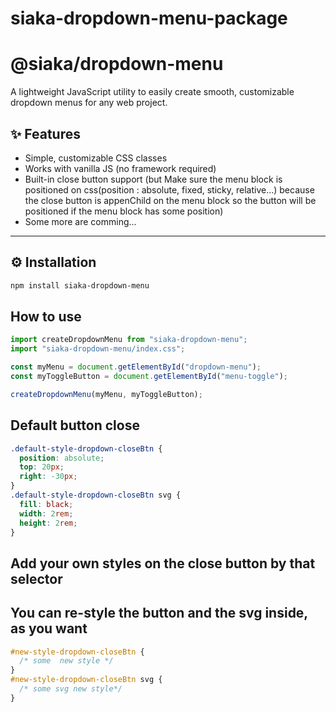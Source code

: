 # siaka-dropdown-menu-package

# @siaka/dropdown-menu

A lightweight JavaScript utility to easily create smooth, customizable dropdown menus for any web project.

## ✨ Features

- Simple, customizable CSS classes
- Works with vanilla JS (no framework required)
- Built-in close button support (but Make sure the menu block is
  positioned on css(position : absolute, fixed, sticky, relative...)
  because the close button is appenChild on the menu block so the
  button will be positioned if the menu block has some position)
- Some more are comming...

---

## ⚙️ Installation

```bash
npm install siaka-dropdown-menu

```

## How to use

```javascript
import createDropdownMenu from "siaka-dropdown-menu";
import "siaka-dropdown-menu/index.css";

const myMenu = document.getElementById("dropdown-menu");
const myToggleButton = document.getElementById("menu-toggle");

createDropdownMenu(myMenu, myToggleButton);
```

## Default button close

```css
.default-style-dropdown-closeBtn {
  position: absolute;
  top: 20px;
  right: -30px;
}
.default-style-dropdown-closeBtn svg {
  fill: black;
  width: 2rem;
  height: 2rem;
}
```

## Add your own styles on the close button by that selector

## You can re-style the button and the svg inside, as you want

```css
#new-style-dropdown-closeBtn {
  /* some  new style */
}
#new-style-dropdown-closeBtn svg {
  /* some svg new style*/
}
```
